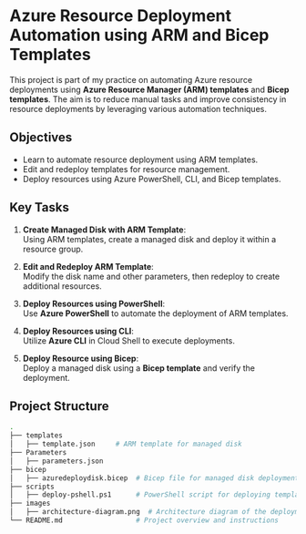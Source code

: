 # Azure Resource Deployment Automation using ARM and Bicep Templates

This project is part of my practice on automating Azure resource deployments using **Azure Resource Manager (ARM) templates** and **Bicep templates**. The aim is to reduce manual tasks and improve consistency in resource deployments by leveraging various automation techniques.

## Objectives
- Learn to automate resource deployment using ARM templates.
- Edit and redeploy templates for resource management.
- Deploy resources using Azure PowerShell, CLI, and Bicep templates.
  
## Key Tasks
1. **Create Managed Disk with ARM Template**:  
   Using ARM templates, create a managed disk and deploy it within a resource group.
   
2. **Edit and Redeploy ARM Template**:  
   Modify the disk name and other parameters, then redeploy to create additional resources.
   
3. **Deploy Resources using PowerShell**:  
   Use **Azure PowerShell** to automate the deployment of ARM templates.
   
4. **Deploy Resources using CLI**:  
   Utilize **Azure CLI** in Cloud Shell to execute deployments.
   
5. **Deploy Resource using Bicep**:  
   Deploy a managed disk using a **Bicep template** and verify the deployment.

## Project Structure

```bash
.
├── templates
│   ├── template.json     # ARM template for managed disk
├── Parameters
│   ├── parameters.json
├── bicep
│   ├── azuredeploydisk.bicep  # Bicep file for managed disk deployment
├── scripts
│   ├── deploy-pshell.ps1      # PowerShell script for deploying templates
├── images
│   ├── architecture-diagram.png  # Architecture diagram of the deployment
└── README.md                  # Project overview and instructions
